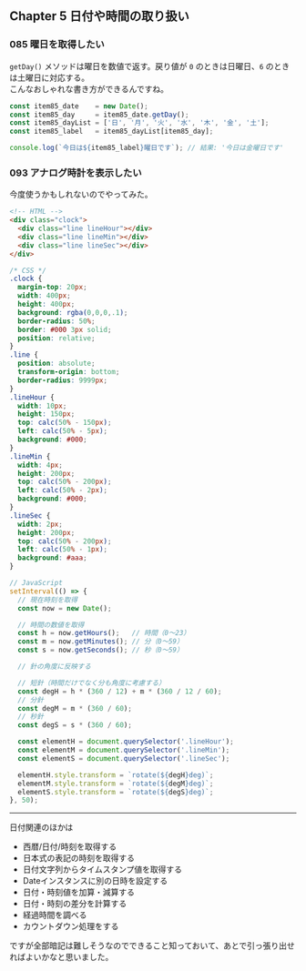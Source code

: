 ## Chapter 5 日付や時間の取り扱い

### 085 曜日を取得したい

`getDay()` メソッドは曜日を数値で返す。戻り値が `0` のときは日曜日、`6` のときは土曜日に対応する。  
こんなおしゃれな書き方ができるんですね。

```javascript
const item85_date    = new Date();
const item85_day     = item85_date.getDay();
const item85_dayList = ['日', '月', '火', '水', '木', '金', '土'];
const item85_label   = item85_dayList[item85_day];

console.log(`今日は${item85_label}曜日です`); // 結果: '今日は金曜日です'
```

### 093 アナログ時計を表示したい

今度使うかもしれないのでやってみた。  

```html
<!-- HTML -->
<div class="clock">
  <div class="line lineHour"></div>
  <div class="line lineMin"></div>
  <div class="line lineSec"></div>
</div>
```

```css
/* CSS */
.clock {
  margin-top: 20px;
  width: 400px;
  height: 400px;
  background: rgba(0,0,0,.1);
  border-radius: 50%;
  border: #000 3px solid;
  position: relative;
}
.line {
  position: absolute;
  transform-origin: bottom;
  border-radius: 9999px;
}
.lineHour {
  width: 10px;
  height: 150px;
  top: calc(50% - 150px);
  left: calc(50% - 5px);
  background: #000;
}
.lineMin {
  width: 4px;
  height: 200px;
  top: calc(50% - 200px);
  left: calc(50% - 2px);
  background: #000;
}
.lineSec {
  width: 2px;
  height: 200px;
  top: calc(50% - 200px);
  left: calc(50% - 1px);
  background: #aaa;
}
```

```javascript
// JavaScript
setInterval(() => {
  // 現在時刻を取得
  const now = new Date();

  // 時間の数値を取得
  const h = now.getHours();   // 時間（0〜23）
  const m = now.getMinutes(); // 分（0〜59）
  const s = now.getSeconds(); // 秒（0〜59）

  // 針の角度に反映する

  // 短針（時間だけでなく分も角度に考慮する）
  const degH = h * (360 / 12) + m * (360 / 12 / 60);
  // 分針
  const degM = m * (360 / 60);
  // 秒針
  const degS = s * (360 / 60);

  const elementH = document.querySelector('.lineHour');
  const elementM = document.querySelector('.lineMin');
  const elementS = document.querySelector('.lineSec');

  elementH.style.transform = `rotate(${degH}deg)`;
  elementM.style.transform = `rotate(${degM}deg)`;
  elementS.style.transform = `rotate(${degS}deg)`;
}, 50);
```

---

日付関連のほかは

- 西暦/日付/時刻を取得する
- 日本式の表記の時刻を取得する
- 日付文字列からタイムスタンプ値を取得する
- Dateインスタンスに別の日時を設定する
- 日付・時刻値を加算・減算する
- 日付・時刻の差分を計算する
- 経過時間を調べる
- カウントダウン処理をする

ですが全部暗記は難しそうなのでできること知っておいて、あとで引っ張り出せればよいかなと思いました。